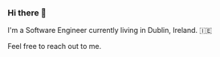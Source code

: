 ### Hi there 👋

I'm a Software Engineer currently living in Dublin, Ireland. 🇮🇪

Feel free to reach out to me.
